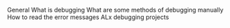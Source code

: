 General
What is debugging
What are some methods of debugging manually
How to read the error messages
ALx debugging projects
